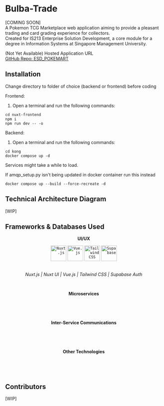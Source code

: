 # Bulba-Trade
[COMING SOON]<br>
A Pokemon TCG Marketplace web application aiming to provide a pleasant trading and card grading experience for collectors. <br>
Created for IS213 Enterprise Solution Development, a core module for a degree in Information Systems at Singapore Management University.

<a>(Not Yet Available) Hosted Application URL</a>
<br>
<a href="https://github.com/setsunaxe7/ESD_POKEMART">GitHub Repo: ESD_POKEMART</a>

## Installation
Change directory to folder of choice (backend or frontend) before coding <br>

Frontend:<br>
1) Open a terminal and run the following commands:
```
cd nuxt-frontend
npm i
npm run dev -- -o
```

<!-- Backend: [WIP] -->
Backend:<br>
1) Open a terminal and run the following commands:
```
cd kong
docker compose up -d
```
Services might take a while to load.


If amqp_setup.py isn't being updated in docker container run this instead
```
docker compose up --build --force-recreate -d
```

## Technical Architecture Diagram
[WIP]
<!-- <img width="" alt="architecture diagram" src=""> -->

## Frameworks & Databases Used
<p align="center"><strong>UI/UX</strong></p>
<div align="center">
	<code><img width="50" src="https://raw.githubusercontent.com/marwin1991/profile-technology-icons/refs/heads/main/icons/nuxt_js.png" alt="Nuxt.js" title="Nuxt.js"/></code>
	<code><img width="50" src="https://raw.githubusercontent.com/marwin1991/profile-technology-icons/refs/heads/main/icons/vue_js.png" alt="Vue.js" title="Vue.js"/></code>
	<code><img width="50" src="https://raw.githubusercontent.com/marwin1991/profile-technology-icons/refs/heads/main/icons/tailwind_css.png" alt="Tailwind CSS" title="Tailwind CSS"/></code>
	<code><img width="50" src="https://raw.githubusercontent.com/marwin1991/profile-technology-icons/refs/heads/main/icons/supabase.png" alt="Supabase" title="Supabase"/></code>
</div>
<p align="center">
<br>
<i> Nuxt.js | Nuxt UI | Vue.js | Tailwind CSS | Supabase Auth</i>
</p>
<br>

<p align="center"><strong>Microservices</strong></p>
<p align="center">
<!-- insert photos -->
<br>
<i></i>
</p>
<br>

<p align="center"><strong>Inter-Service Communications</strong></p>
<p align="center">
<!-- insert photos -->
<br>
<i></i>
</p>
<br>

<p align="center"><strong> Other Technologies </strong></p>
<p align="center">
<!-- insert photos -->
<br>
<i></i>
</p>
<br>


## Contributors
[WIP]
<!-- list team members here, include link to github profile, if comfy put pic otherwise just github -->

